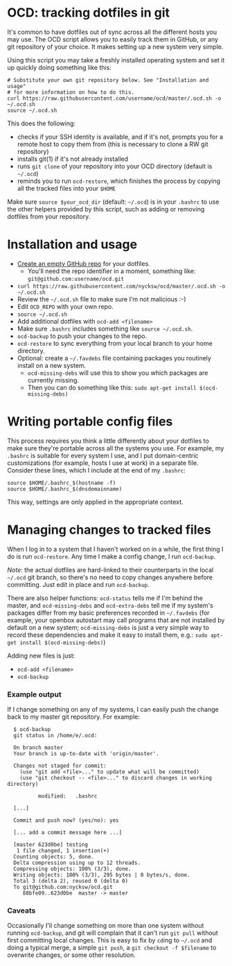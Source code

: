 # OCD: tracking dotfiles in git

It's common to have dotfiles out of sync across all the different hosts
you may use. The OCD script allows you to easily track them in GitHub,
or any git repository of your choice. It makes setting up a new system
very simple.

Using this script you may take a freshly installed operating system and
set it up quickly doing something like this:

    # Substitute your own git repository below. See "Installation and usage"
    # for more information on how to do this.
    curl https://raw.githubusercontent.com/username/ocd/master/.ocd.sh -o ~/.ocd.sh
    source ~/.ocd.sh

This does the following:

  * checks if your SSH identity is available, and if it's not, prompts you
    for a remote host to copy them from (this is necessary to clone a RW
    git repository)
  * installs git(1) if it's not already installed
  * runs `git clone` of your repository into your OCD directory (default is
    `~/.ocd`)
  * reminds you to run `ocd-restore`, which finishes the process by copying
    all the tracked files into your `$HOME`

Make sure `source $your_ocd_dir` (default: `~/.ocd`) is in your `.bashrc`
to use the other helpers provided by this script, such as adding or removing
dotfiles from your repository.

# Installation and usage

  * [Create an empty GitHub repo](https://help.github.com/articles/create-a-repo/) for your dotfiles.
    * You'll need the repo identifier in a moment, something like: `git@github.com:username/ocd.git`
  * `curl https://raw.githubusercontent.com/nycksw/ocd/master/.ocd.sh -o ~/.ocd.sh`
  * Review the `~/.ocd.sh` file to make sure I'm not malicious :-)
  * Edit `OCD_REPO` with your own repo.
  * `source ~/.ocd.sh`
  * Add additional dotfiles with `ocd-add <filename>`
  * Make sure `.bashrc` includes something like `source ~/.ocd.sh`.
  * `ocd-backup` to push your changes to the repo.
  * `ocd-restore` to sync everything from your local branch to your home directory.
  * Optional: create a `~/.favdebs` file containing packages you routinely install on a new system.
    * `ocd-missing-debs` will use this to show you which packages are currently missing.
    * Then you can do something like this: `sudo apt-get install $(ocd-missing-debs)`

# Writing portable config files

This process requires you think a little differently about your dotfiles to
make sure they're portable across all the systems you use. For example, my
`.bashrc` is suitable for every system I use, and I put domain-centric 
customizations (for example, hosts I use at work) in a separate file. Consider
these lines, which I include at the end of my `.bashrc`:

    source $HOME/.bashrc_$(hostname -f)
    source $HOME/.bashrc_$(dnsdomainname)

This way, settings are only applied in the appropriate context.

# Managing changes to tracked files

When I log in to a system that I haven't worked on in a while, the first
thing I do is run `ocd-restore`. Any time I make a config change, I run
`ocd-backup`. 

*Note*: the actual dotfiles are hard-linked to their counterparts in the local
`~/.ocd` git branch, so there's no need to copy changes anywhere before
committing. Just edit in place and run `ocd-backup`.

There are also helper functions: `ocd-status` tells me if I'm behind the
master, and `ocd-missing-debs` and `ocd-extra-debs` tell me if my system's
packages differ from my basic preferences recorded in `~/.favdebs` (for
example, your openbox autostart may call programs that are not installed
by default on a new system; `ocd-missing-debs` is just a very simple way
to record these dependencies and make it easy to install them, e.g.:
`sudo apt-get install $(ocd-missing-debs)`)

Adding new files is just:
  * `ocd-add <filename>`
  * `ocd-backup`

### Example output

If I change something on any of my systems, I can easily push the change
back to my master git repository. For example:
```
  $ ocd-backup 
  git status in /home/e/.ocd:

  On branch master
  Your branch is up-to-date with 'origin/master'.

  Changes not staged for commit:
    (use "git add <file>..." to update what will be committed)
    (use "git checkout -- <file>..." to discard changes in working directory)

          modified:   .bashrc

  [...]
  
  Commit and push now? (yes/no): yes

  [... add a commit message here ...]

  [master 623d0be] testing
   1 file changed, 1 insertion(+)
  Counting objects: 5, done.
  Delta compression using up to 12 threads.
  Compressing objects: 100% (3/3), done.
  Writing objects: 100% (3/3), 295 bytes | 0 bytes/s, done.
  Total 3 (delta 2), reused 0 (delta 0)
  To git@github.com:nycksw/ocd.git
     88bfe09..623d0be  master -> master
```

### Caveats

Occasionally I'll change something on more than one system without
running `ocd-backup`, and git will complain that it can't run `git pull`
without first committing local changes. This is easy to fix by `cd`ing to
`~/.ocd` and doing a typical merge, a simple `git push`, a `git checkout
-f $filename` to overwrite changes, or some other resolution.
